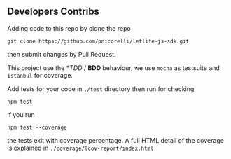 ## Developers Contribs

Adding code to this repo by clone the repo

```shell
git clone https://github.com/pnicorelli/letlife-js-sdk.git
```

then submit changes by Pull Request.

This project use the **TDD* / **BDD** behaviour, we use `mocha` as testsuite and `istanbul` for coverage.

Add tests for your code in `./test` directory then run for checking

```shell
npm test
```

if you run

```shell
npm test --coverage
```

the tests exit with coverage percentage. A full HTML detail of the coverage is explained in `./coverage/lcov-report/index.html`
